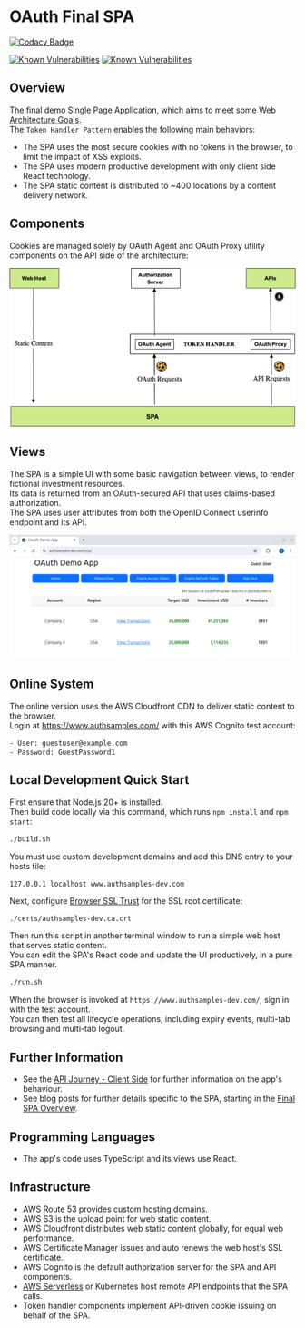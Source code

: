 # OAuth Final SPA

[![Codacy Badge](https://api.codacy.com/project/badge/Grade/b8102db7e793492ca3d13fff4573f090)](https://app.codacy.com/gh/gary-archer/oauth.websample.final?utm_source=github.com&utm_medium=referral&utm_content=gary-archer/oauth.websample.final&utm_campaign=Badge_Grade)
 
[![Known Vulnerabilities](https://snyk.io/test/github/gary-archer/oauth.websample.final/badge.svg?targetFile=spa/package.json)](https://snyk.io/test/github/gary-archer/oauth.websample.final?targetFile=spa/package.json)
[![Known Vulnerabilities](https://snyk.io/test/github/gary-archer/oauth.websample.final/badge.svg?targetFile=webhost/package.json)](https://snyk.io/test/github/gary-archer/oauth.websample.final?targetFile=webhost/package.json)

## Overview

The final demo Single Page Application, which aims to meet some [Web Architecture Goals](https://apisandclients.com/posts/web-architecture-goals).\
The `Token Handler Pattern` enables the following main behaviors:

- The SPA uses the most secure cookies with no tokens in the browser, to limit the impact of XSS exploits.
- The SPA uses modern productive development with only client side React technology.
- The SPA static content is distributed to ~400 locations by a content delivery network.
  
## Components

Cookies are managed solely by OAuth Agent and OAuth Proxy utility components on the API side of the architecture:

![SPA Architecture](./images/spa-architecture.png)

## Views

The SPA is a simple UI with some basic navigation between views, to render fictional investment resources.\
Its data is returned from an OAuth-secured API that uses claims-based authorization.\
The SPA uses user attributes from both the OpenID Connect userinfo endpoint and its API. 

![SPA Views](./images/spa-views.png)

## Online System

The online version uses the AWS Cloudfront CDN to deliver static content to the browser.\
Login at https://www.authsamples.com/ with this AWS Cognito test account:

```text
- User: guestuser@example.com
- Password: GuestPassword1
```

## Local Development Quick Start

First ensure that Node.js 20+ is installed.\
Then build code locally via this command, which runs `npm install` and `npm start`:

```bash
./build.sh
```

You must use custom development domains and add this DNS entry to your hosts file:

```bash
127.0.0.1 localhost www.authsamples-dev.com
```

Next, configure [Browser SSL Trust](https://apisandclients.com/posts/developer-ssl-setup) for the SSL root certificate:

```
./certs/authsamples-dev.ca.crt
```

Then run this script in another terminal window to run a simple web host that serves static content.\
You can edit the SPA's React code and update the UI productively, in a pure SPA manner.

```bash
./run.sh
```

When the browser is invoked at `https://www.authsamples-dev.com/`, sign in with the test account.\
You can then test all lifecycle operations, including expiry events, multi-tab browsing and multi-tab logout.

## Further Information

* See the [API Journey - Client Side](https://apisandclients.com/posts/api-journey-client-side) for further information on the app's behaviour.
* See blog posts for further details specific to the SPA, starting in the [Final SPA Overview](https://apisandclients.com/posts/final-spa-overview).

## Programming Languages

* The app's code uses TypeScript and its views use React.

## Infrastructure

* AWS Route 53 provides custom hosting domains.
* AWS S3 is the upload point for web static content.
* AWS Cloudfront distributes web static content globally, for equal web performance.
* AWS Certificate Manager issues and auto renews the web host's SSL certificate.
* AWS Cognito is the default authorization server for the SPA and API components.
* [AWS Serverless](https://github.com/gary-archer/oauth.apisample.serverless) or Kubernetes host remote API endpoints that the SPA calls.
* Token handler components implement API-driven cookie issuing on behalf of the SPA.

